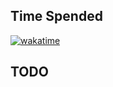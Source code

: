 ## Time Spended

[![wakatime](https://wakatime.com/badge/user/ff8f4e07-bad0-43a2-a3e4-7fcd65f8d6e4/project/9ee351aa-eefe-49df-8354-81d813c99754.svg)](https://wakatime.com/badge/user/ff8f4e07-bad0-43a2-a3e4-7fcd65f8d6e4/project/9ee351aa-eefe-49df-8354-81d813c99754)

## TODO